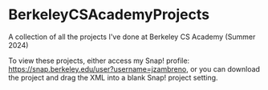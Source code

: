 # BerkeleyCSAcademyProjects
A collection of all the projects I've done at Berkeley CS Academy (Summer 2024)

To view these projects, either access my Snap! profile: https://snap.berkeley.edu/user?username=jzambreno, or you can download the project and drag the XML into a blank Snap! project setting.


